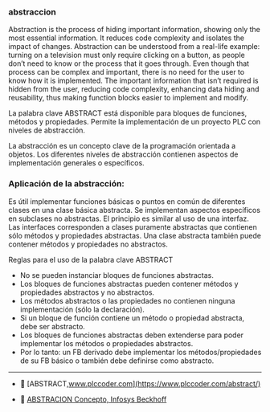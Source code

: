### abstraccion

Abstraction is the process of hiding important information, showing only the most essential 
information. It reduces code complexity and isolates the impact of changes.
Abstraction can be understood from a real-life example: turning on a television must only 
require clicking on a button, as people don’t need to know or the process that it goes through.
Even though that process can be complex and important, there is no need for the user to know 
how it is implemented. The important information that isn’t required is hidden from the user, 
reducing code complexity, enhancing data hiding and reusability, thus making function 
blocks easier to implement and modify.

La palabra clave ABSTRACT está disponible para bloques de funciones, métodos y propiedades. Permite la implementación de un proyecto PLC con niveles de abstracción.

La abstracción es un concepto clave de la programación orientada a objetos. Los diferentes niveles de abstracción contienen aspectos de implementación generales o específicos.

### Aplicación de la abstracción:
Es útil implementar funciones básicas o puntos en común de diferentes clases en una clase básica abstracta. Se implementan aspectos específicos en subclases no abstractas.
El principio es similar al uso de una interfaz. Las interfaces corresponden a clases puramente abstractas que contienen sólo métodos y propiedades abstractas. Una clase abstracta también puede contener métodos y propiedades no abstractos.

Reglas para el uso de la palabra clave ABSTRACT
- No se pueden instanciar bloques de funciones abstractas.
- Los bloques de funciones abstractas pueden contener métodos y propiedades abstractos y no abstractos.
- Los métodos abstractos o las propiedades no contienen ninguna implementación (sólo la declaración).
- Si un bloque de función contiene un método o propiedad abstracta, debe ser abstracto.
- Los bloques de funciones abstractas deben extenderse para poder implementar los métodos o propiedades abstractos.
- Por lo tanto: un FB derivado debe implementar los métodos/propiedades de su FB básico o también debe definirse como abstracto.

***
- 🔗 [ABSTRACT,www.plccoder.com](https://www.plccoder.com/abstract/)

- 🔗 [ABSTRACION Concepto, Infosys Beckhoff](https://infosys.beckhoff.com/content/1033/tc3_plc_intro/6413748235.html?id=2638086927809860687)

